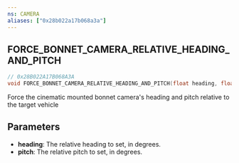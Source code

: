 ```yaml
---
ns: CAMERA
aliases: ["0x28b022a17b068a3a"]
---
```

## FORCE_BONNET_CAMERA_RELATIVE_HEADING_AND_PITCH

```c
// 0x28B022A17B068A3A
void FORCE_BONNET_CAMERA_RELATIVE_HEADING_AND_PITCH(float heading, float pitch);
```

Force the cinematic mounted bonnet camera's heading and pitch relative to the target vehicle


## Parameters
* **heading**: The relative heading to set, in degrees.
* **pitch**: The relative pitch to set, in degrees.
